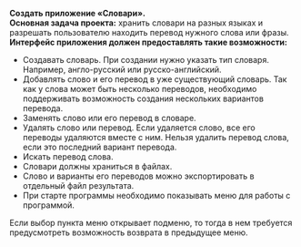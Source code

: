 <b>Создать приложение «Словари».</b><br>
<b>Основная задача проекта:</b> хранить словари на разных языках и разрешать пользователю находить перевод нужного слова или фразы.<br>
<b>Интерфейс приложения должен предоставлять такие возможности:</b>
<ul>
  <li>Создавать словарь. При создании нужно указать тип словаря. Например, англо-русский или русско-английский.</li>
  <li>Добавлять слово и его перевод в уже существующий словарь. Так как у слова может быть несколько переводов, необходимо поддерживать возможность создания нескольких  вариантов перевода.</li>
  <li>Заменять слово или его перевод в словаре.</li>
  <li>Удалять слово или перевод. Если удаляется слово, все его переводы удаляются вместе с ним. Нельзя удалить перевод слова, если это последний вариант перевода.</li>
  <li>Искать перевод слова.</li>
  <li>Словари должны храниться в файлах.</li>
  <li>Слово и варианты его переводов можно экспортировать в отдельный файл результата.</li>
  <li>При старте программы необходимо показывать меню для работы с программой. </li>
 </ul>
Если выбор пункта меню открывает подменю, то тогда в нем требуется предусмотреть возможность возврата в предыдущее меню.
